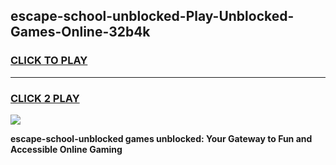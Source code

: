 
## escape-school-unblocked-Play-Unblocked-Games-Online-32b4k
<h3>
<a href="https://premium76.site?title=escape-school-unblocked&ref=25A">CLICK TO PLAY</a></h3>
<hr>

<h3>
<a href="https://premium76.site?title=escape-school-unblocked&ref=25A">CLICK 2 PLAY</a>
  
</h3>

<a href="https://premium76.site?title=escape-school-unblocked&ref=25A"><img src="https://clearcache.store/games.png"></a>


**escape-school-unblocked games unblocked: Your Gateway to Fun and Accessible Online Gaming**
